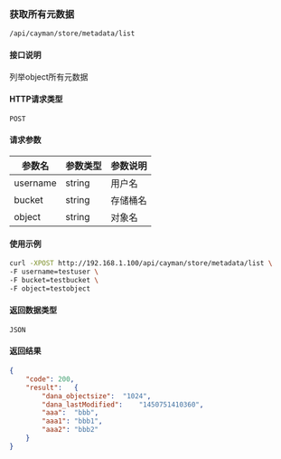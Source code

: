 ### 获取所有元数据
`/api/cayman/store/metadata/list`

#### 接口说明
列举object所有元数据

#### HTTP请求类型
`POST`

#### 请求参数
|参数名|参数类型|参数说明|
|--|--|--|
|username|string|用户名|
|bucket|string|存储桶名|
|object|string|对象名|

#### 使用示例
```sh
curl -XPOST http://192.168.1.100/api/cayman/store/metadata/list \
-F username=testuser \
-F bucket=testbucket \
-F object=testobject 
```

#### 返回数据类型
`JSON`

#### 返回结果
```json
{
	"code":	200,
	"result":	{
		"dana_objectsize":	"1024",
		"dana_lastModified":	"1450751410360",
		"aaa":	"bbb",
		"aaa1":	"bbb1",
		"aaa2":	"bbb2"
	}
}
```